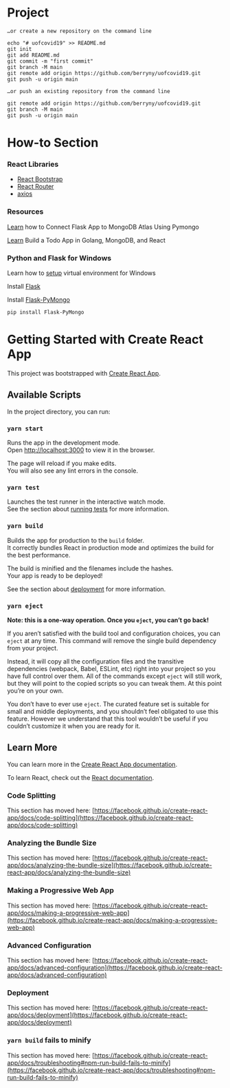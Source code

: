 # Project

```
…or create a new repository on the command line

echo "# uofcovid19" >> README.md
git init
git add README.md
git commit -m "first commit"
git branch -M main
git remote add origin https://github.com/berryny/uofcovid19.git
git push -u origin main

…or push an existing repository from the command line

git remote add origin https://github.com/berryny/uofcovid19.git
git branch -M main
git push -u origin main
```

# How-to Section

### React Libraries 

- [React Bootstrap](https://react-bootstrap.github.io/)
- [React Router](https://reactrouter.com/web/guides/quick-start)
- [axios](https://www.axios.com/)

### Resources

[Learn](https://medium.com/@summerxialinqiao/connect-flask-app-to-mongodb-atlas-using-pymongo-328e119a7bd8) how to Connect Flask App to MongoDB Atlas Using Pymongo

[Learn](https://levelup.gitconnected.com/build-a-todo-app-in-golang-mongodb-and-react-e1357b4690a6) Build a Todo App in Golang, MongoDB, and React

### Python and Flask for Windows

Learn how to [setup](https://flask.palletsprojects.com/en/1.1.x/installation/) virtual environment for Windows

Install [Flask](https://flask.palletsprojects.com/en/1.1.x/installation/#install-flask)

Install [Flask-PyMongo](https://flask-pymongo.readthedocs.io/en/latest/#flask-pymongo)
```
pip install Flask-PyMongo
```

# Getting Started with Create React App

This project was bootstrapped with [Create React App](https://github.com/facebook/create-react-app).

## Available Scripts

In the project directory, you can run:

### `yarn start`

Runs the app in the development mode.\
Open [http://localhost:3000](http://localhost:3000) to view it in the browser.

The page will reload if you make edits.\
You will also see any lint errors in the console.

### `yarn test`

Launches the test runner in the interactive watch mode.\
See the section about [running tests](https://facebook.github.io/create-react-app/docs/running-tests) for more information.

### `yarn build`

Builds the app for production to the `build` folder.\
It correctly bundles React in production mode and optimizes the build for the best performance.

The build is minified and the filenames include the hashes.\
Your app is ready to be deployed!

See the section about [deployment](https://facebook.github.io/create-react-app/docs/deployment) for more information.

### `yarn eject`

**Note: this is a one-way operation. Once you `eject`, you can’t go back!**

If you aren’t satisfied with the build tool and configuration choices, you can `eject` at any time. This command will remove the single build dependency from your project.

Instead, it will copy all the configuration files and the transitive dependencies (webpack, Babel, ESLint, etc) right into your project so you have full control over them. All of the commands except `eject` will still work, but they will point to the copied scripts so you can tweak them. At this point you’re on your own.

You don’t have to ever use `eject`. The curated feature set is suitable for small and middle deployments, and you shouldn’t feel obligated to use this feature. However we understand that this tool wouldn’t be useful if you couldn’t customize it when you are ready for it.

## Learn More

You can learn more in the [Create React App documentation](https://facebook.github.io/create-react-app/docs/getting-started).

To learn React, check out the [React documentation](https://reactjs.org/).

### Code Splitting

This section has moved here: [https://facebook.github.io/create-react-app/docs/code-splitting](https://facebook.github.io/create-react-app/docs/code-splitting)

### Analyzing the Bundle Size

This section has moved here: [https://facebook.github.io/create-react-app/docs/analyzing-the-bundle-size](https://facebook.github.io/create-react-app/docs/analyzing-the-bundle-size)

### Making a Progressive Web App

This section has moved here: [https://facebook.github.io/create-react-app/docs/making-a-progressive-web-app](https://facebook.github.io/create-react-app/docs/making-a-progressive-web-app)

### Advanced Configuration

This section has moved here: [https://facebook.github.io/create-react-app/docs/advanced-configuration](https://facebook.github.io/create-react-app/docs/advanced-configuration)

### Deployment

This section has moved here: [https://facebook.github.io/create-react-app/docs/deployment](https://facebook.github.io/create-react-app/docs/deployment)

### `yarn build` fails to minify

This section has moved here: [https://facebook.github.io/create-react-app/docs/troubleshooting#npm-run-build-fails-to-minify](https://facebook.github.io/create-react-app/docs/troubleshooting#npm-run-build-fails-to-minify)
